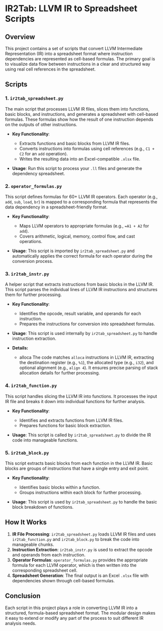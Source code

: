 # IR2Tab: LLVM IR to Spreadsheet Scripts

## Overview

This project contains a set of scripts that convert LLVM Intermediate Representation (IR) into a spreadsheet format where instruction dependencies are represented as cell-based formulas. The primary goal is to visualize data flow between instructions in a clear and structured way using real cell references in the spreadsheet.

## Scripts

### 1. `ir2tab_spreadsheet.py`

The main script that processes LLVM IR files, slices them into functions, basic blocks, and instructions, and generates a spreadsheet with cell-based formulas. These formulas show how the result of one instruction depends on the outputs of other instructions.

- **Key Functionality**:

  - Extracts functions and basic blocks from LLVM IR files.
  - Converts instructions into formulas using cell references (e.g., `C1 + C2` for an `add` operation).
  - Writes the resulting data into an Excel-compatible `.xlsx` file.
- **Usage**:
  Run this script to process your `.ll` files and generate the dependency spreadsheet.

### 2. `operator_formulas.py`

This script defines formulas for 60+ LLVM IR operators. Each operator (e.g., `add`, `sub`, `load`, `br`) is mapped to a corresponding formula that represents the data dependency in a spreadsheet-friendly format.

- **Key Functionality**:

  - Maps LLVM operators to appropriate formulas (e.g., `=A1 + A2` for `add`).
  - Covers arithmetic, logical, memory, control flow, and cast operations.
- **Usage**:
  This script is imported by `ir2tab_spreadsheet.py` and automatically applies the correct formula for each operator during the conversion process.

### 3. `ir2tab_instr.py`

A helper script that extracts instructions from basic blocks in the LLVM IR. This script parses the individual lines of LLVM IR instructions and structures them for further processing.

- **Key Functionality**:

  - Identifies the opcode, result variable, and operands for each instruction.
  - Prepares the instructions for conversion into spreadsheet formulas.
- **Usage**:
  This script is used internally by `ir2tab_spreadsheet.py` to handle instruction extraction.
- **Details:**

  - alloca
    The code matches `alloca` instructions in LLVM IR, extracting the destination register (e.g., `%1`), the allocated type (e.g., `i32`), and optional alignment (e.g., `align 4`). It ensures precise parsing of stack allocation details for further processing.

### 4. `ir2tab_function.py`

This script handles slicing the LLVM IR into functions. It processes the input IR file and breaks it down into individual functions for further analysis.

- **Key Functionality**:

  - Identifies and extracts functions from LLVM IR files.
  - Prepares functions for basic block extraction.
- **Usage**:
  This script is called by `ir2tab_spreadsheet.py` to divide the IR code into manageable functions.

### 5. `ir2tab_block.py`

This script extracts basic blocks from each function in the LLVM IR. Basic blocks are groups of instructions that have a single entry and exit point.

- **Key Functionality**:

  - Identifies basic blocks within a function.
  - Groups instructions within each block for further processing.
- **Usage**:
  This script is used by `ir2tab_spreadsheet.py` to handle the basic block breakdown of functions.

## How It Works

1. **IR File Processing**: `ir2tab_spreadsheet.py` loads LLVM IR files and uses `ir2tab_function.py` and `ir2tab_block.py` to break the code into manageable chunks.
2. **Instruction Extraction**: `ir2tab_instr.py` is used to extract the opcode and operands from each instruction.
3. **Operator Formulas**: `operator_formulas.py` provides the appropriate formula for each LLVM operator, which is then written into the corresponding spreadsheet cell.
4. **Spreadsheet Generation**: The final output is an Excel `.xlsx` file with dependencies shown through cell-based formulas.

## Conclusion

Each script in this project plays a role in converting LLVM IR into a structured, formula-based spreadsheet format. The modular design makes it easy to extend or modify any part of the process to suit different IR analysis needs.
